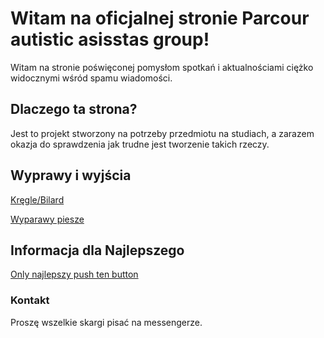 # Witam na oficjalnej stronie Parcour autistic asisstas group!

Witam na stronie poświęconej pomysłom spotkań i aktualnościami ciężko widocznymi wśród spamu wiadomości.

## Dlaczego ta strona?

Jest to projekt stworzony na potrzeby przedmiotu na studiach, a zarazem okazja do sprawdzenia jak trudne jest tworzenie takich rzeczy.

## Wyprawy i wyjścia

[Kręgle/Bilard](https://kfaryn.github.io/kregle/)

[Wyparawy piesze](https://kfaryn.github.io/wyprawy/)

## Informacja dla Najlepszego

[Only najlepszy push ten button](https://kfaryn.github.io/najlepszy/)


### Kontakt

Proszę wszelkie skargi pisać na messengerze.
